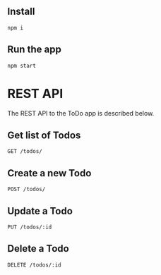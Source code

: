 ## Install

    npm i

## Run the app

    npm start


# REST API

The REST API to the ToDo app is described below.

## Get list of Todos

`GET /todos/`

## Create a new Todo

`POST /todos/`

## Update a Todo

`PUT /todos/:id`

## Delete a Todo

`DELETE /todos/:id`
